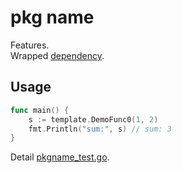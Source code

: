 # pkg name

Features.  
Wrapped [dependency](https://github.com/daominah/gomicrokit).

## Usage

````go
func main() {
	s := template.DemoFunc0(1, 2)
	fmt.Println("sum:", s) // sum: 3
}
````
Detail [pkgname_test.go](./pkgname_test.go).
